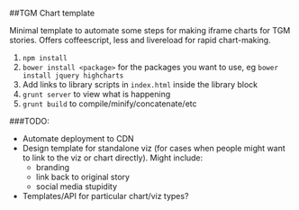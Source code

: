 ##TGM Chart template

Minimal template to automate some steps for making iframe charts for TGM stories. Offers coffeescript, less and livereload for rapid chart-making.

1. `npm install`
2. `bower install <package>` for the packages you want to use, eg `bower install jquery highcharts`
3. Add links to library scripts in `index.html` inside the library block
4. `grunt server` to view what is happening
5. `grunt build` to compile/minify/concatenate/etc

###TODO:
* Automate deployment to CDN
* Design template for standalone viz (for cases when people might want to link to the viz or chart directly). Might include:
  * branding
  * link back to original story
  * social media stupidity
* Templates/API for particular chart/viz types?